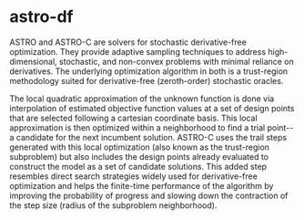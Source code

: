 # astro-df

ASTRO and ASTRO-C are solvers for stochastic derivative-free optimization. They provide adaptive sampling techniques to address high-dimensional, stochastic, and non-convex problems with minimal reliance on derivatives. The underlying optimization algorithm in both is a trust-region methodology suited for derivative-free (zeroth-order) stochastic oracles. 

The local quadratic approximation of the unknown function is done via interpolation of estimated objective function values at a set of design points that are selected following a cartesian coordinate basis. This local approximation is then optimized within a neighborhood to find a trial point--a candidate for the next incumbent solution. ASTRO-C uses the trail steps generated with this local optimization (also known as the trust-region subproblem) but also includes the design points already evaluated to construct the model as a set of candidate solutions. This added step resembles direct search strategies widely used for derivative-free optimization and helps the finite-time performance of the algorithm by improving the probability of progress and slowing down the contraction of the step size (radius of the subproblem neighborhood).
